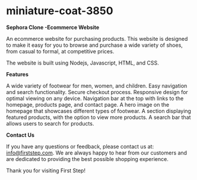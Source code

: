 # miniature-coat-3850

**Sephora Clone -Ecommerce Website**

An ecommerce website for purchasing products. This website is designed to make it easy for you to browse and purchase a wide variety of shoes, from casual to formal, at competitive prices.

The website is built using Nodejs, Javascript, HTML, and CSS.

**Features**

A wide variety of footwear for men, women, and children.
Easy navigation and search functionality.
Secure checkout process.
Responsive design for optimal viewing on any device.
Navigation bar at the top with links to the homepage, products page, and contact page.
A hero image on the homepage that showcases different types of footwear.
A section displaying featured products, with the option to view more products.
A search bar that allows users to search for products.

**Contact Us**

If you have any questions or feedback, please contact us at: info@firststep.com. We are always happy to hear from our customers and are dedicated to providing the best possible shopping experience.

Thank you for visiting First Step!

